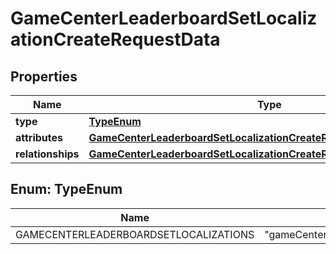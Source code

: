 

# GameCenterLeaderboardSetLocalizationCreateRequestData


## Properties

| Name | Type | Description | Notes |
|------------ | ------------- | ------------- | -------------|
|**type** | [**TypeEnum**](#TypeEnum) |  |  |
|**attributes** | [**GameCenterLeaderboardSetLocalizationCreateRequestDataAttributes**](GameCenterLeaderboardSetLocalizationCreateRequestDataAttributes.md) |  |  |
|**relationships** | [**GameCenterLeaderboardSetLocalizationCreateRequestDataRelationships**](GameCenterLeaderboardSetLocalizationCreateRequestDataRelationships.md) |  |  |



## Enum: TypeEnum

| Name | Value |
|---- | -----|
| GAMECENTERLEADERBOARDSETLOCALIZATIONS | &quot;gameCenterLeaderboardSetLocalizations&quot; |



